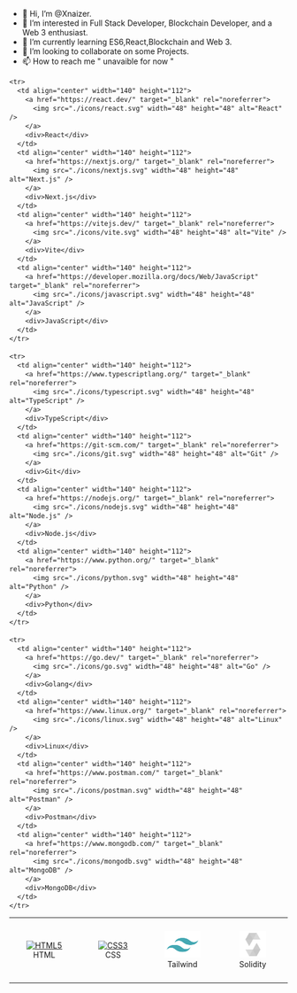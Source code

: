 - 👋 Hi, I’m @Xnaizer.
- 👀 I’m interested in Full Stack Developer, Blockchain Developer, and a Web 3 enthusiast.
- 🌱 I’m currently learning ES6,React,Blockchain and Web 3.
- 💞️ I’m looking to collaborate on some Projects.
- 📫 How to reach me " unavaible for now "

<!---
Xnaizer/Xnaizer is a ✨ special ✨ repository because its `README.md` (this file) appears on your GitHub profile.
You can click the Preview link to take a look at your changes.
--->

<table align="center">
  <tbody>
    <tr>
      <td align="center" width="140" height="112">
        <a href="https://developer.mozilla.org/docs/Web/HTML" target="_blank" rel="noreferrer">
          <img src="./icons/html5.svg" width="48" height="48" alt="HTML5" />
        </a>
        <div>HTML</div>
      </td>
      <td align="center" width="140" height="112">
        <a href="https://developer.mozilla.org/docs/Web/CSS" target="_blank" rel="noreferrer">
          <img src="./icons/css3.svg" width="48" height="48" alt="CSS3" />
        </a>
        <div>CSS</div>
      </td>
      <td align="center" width="140" height="112">
        <a href="https://tailwindcss.com/" target="_blank" rel="noreferrer">
          <img src="./icons/tailwind.svg" width="65" height="48" alt="Tailwind CSS" />
        </a>
        <div>Tailwind</div>
      </td>
      <td align="center" width="140" height="112">
        <a href="https://docs.soliditylang.org/" target="_blank" rel="noreferrer">
          <img src="./icons/solidity.svg" width="48" height="48" alt="Solidity" />
        </a>
        <div>Solidity</div>
      </td>
    </tr>

    <tr>
      <td align="center" width="140" height="112">
        <a href="https://react.dev/" target="_blank" rel="noreferrer">
          <img src="./icons/react.svg" width="48" height="48" alt="React" />
        </a>
        <div>React</div>
      </td>
      <td align="center" width="140" height="112">
        <a href="https://nextjs.org/" target="_blank" rel="noreferrer">
          <img src="./icons/nextjs.svg" width="48" height="48" alt="Next.js" />
        </a>
        <div>Next.js</div>
      </td>
      <td align="center" width="140" height="112">
        <a href="https://vitejs.dev/" target="_blank" rel="noreferrer">
          <img src="./icons/vite.svg" width="48" height="48" alt="Vite" />
        </a>
        <div>Vite</div>
      </td>
      <td align="center" width="140" height="112">
        <a href="https://developer.mozilla.org/docs/Web/JavaScript" target="_blank" rel="noreferrer">
          <img src="./icons/javascript.svg" width="48" height="48" alt="JavaScript" />
        </a>
        <div>JavaScript</div>
      </td>
    </tr>

    <tr>
      <td align="center" width="140" height="112">
        <a href="https://www.typescriptlang.org/" target="_blank" rel="noreferrer">
          <img src="./icons/typescript.svg" width="48" height="48" alt="TypeScript" />
        </a>
        <div>TypeScript</div>
      </td>
      <td align="center" width="140" height="112">
        <a href="https://git-scm.com/" target="_blank" rel="noreferrer">
          <img src="./icons/git.svg" width="48" height="48" alt="Git" />
        </a>
        <div>Git</div>
      </td>
      <td align="center" width="140" height="112">
        <a href="https://nodejs.org/" target="_blank" rel="noreferrer">
          <img src="./icons/nodejs.svg" width="48" height="48" alt="Node.js" />
        </a>
        <div>Node.js</div>
      </td>
      <td align="center" width="140" height="112">
        <a href="https://www.python.org/" target="_blank" rel="noreferrer">
          <img src="./icons/python.svg" width="48" height="48" alt="Python" />
        </a>
        <div>Python</div>
      </td>
    </tr>

    <tr>
      <td align="center" width="140" height="112">
        <a href="https://go.dev/" target="_blank" rel="noreferrer">
          <img src="./icons/go.svg" width="48" height="48" alt="Go" />
        </a>
        <div>Golang</div>
      </td>
      <td align="center" width="140" height="112">
        <a href="https://www.linux.org/" target="_blank" rel="noreferrer">
          <img src="./icons/linux.svg" width="48" height="48" alt="Linux" />
        </a>
        <div>Linux</div>
      </td>
      <td align="center" width="140" height="112">
        <a href="https://www.postman.com/" target="_blank" rel="noreferrer">
          <img src="./icons/postman.svg" width="48" height="48" alt="Postman" />
        </a>
        <div>Postman</div>
      </td>
      <td align="center" width="140" height="112">
        <a href="https://www.mongodb.com/" target="_blank" rel="noreferrer">
          <img src="./icons/mongodb.svg" width="48" height="48" alt="MongoDB" />
        </a>
        <div>MongoDB</div>
      </td>
    </tr>
  </tbody>
</table>
